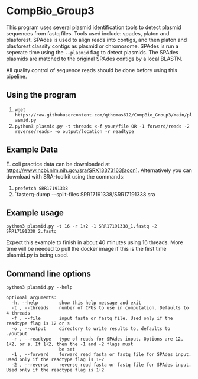 # CompBio_Group3

This program uses several plasmid identification tools to detect plasmid sequences from fastq files. Tools used include: spades, platon and plasforest. SPAdes is used to align reads into contigs, and then platon and plasforest classify contigs as plasmid or chromosome. SPAdes is run a seperate time using the `--plasmid` flag to detect plasmids. The SPAdes plasmids are matched to the original SPAdes contigs by a local BLASTN.
  
All quality control of sequence reads should be done before using this pipeline.
  
## Using the program
  
1. `wget https://raw.githubusercontent.com/qthomas612/CompBio_Group3/main/plasmid.py`
2. `python3 plasmid.py -t threads <-f your/file OR -1 forward/reads -2 reverse/reads> -o output/location -r readtype`

## Example Data

E. coli practice data can be downloaded at https://www.ncbi.nlm.nih.gov/sra/SRX13373163[accn]. 
Alternatively you can download with SRA-toolkit using the commands:
1. `prefetch SRR17191338`
2. `fasterq-dump --split-files SRR17191338/SRR17191338.sra

## Example usage
`python3 plasmid.py -t 16 -r 1+2 -1 SRR17191338_1.fastq -2 SRR17191338_2.fastq`
  
Expect this example to finish in about 40 minutes using 16 threads. More time will be needed to pull the docker image if this is the first time plasmid.py is being used.

## Command line options
``` 
python3 plasmid.py --help

optional arguments:
  -h, --help        show this help message and exit
  -t , --threads    number of CPUs to use in computation. Defaults to 4 threads
  -f , --file       input fasta or fastq file. Used only if the readtype flag is 12 or s
  -o , --output     directory to write results to, defaults to ./output
  -r , --readtype   type of reads for SPAdes input. Options are 12, 1+2, or s. If 1+2, then the -1 and -2 flags must
                    be set
  -1 , --forward    forward read fasta or fastq file for SPAdes input. Used only if the readtype flag is 1+2
  -2 , --reverse    reverse read fasta or fastq file for SPAdes input. Used only if the readtype flag is 1+2
```
